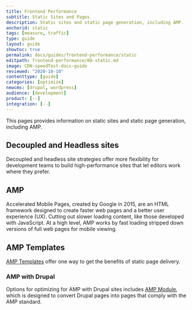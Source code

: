 ```yaml
---
title: Frontend Performance
subtitle: Static Sites and Pages
description: Static sites and static page generation, including AMP.
anchorid: static
tags: [measure, traffic]
type: guide
layout: guide
showtoc: true
permalink: docs/guides/frontend-performance/static
editpath: frontend-performance/08-static.md
image: CDN-speedTest-docs-guide
reviewed: "2020-10-10"
contenttype: [guide]
categories: [optimize]
newcms: [drupal, wordpress]
audience: [development]
product: [--]
integration: [--]
---
```


This pages provides information on static sites and static page generation, including AMP.

## Decoupled and Headless sites

Decoupled and headless site strategies offer more flexibility for development teams to build high-performance sites that let editors work where they prefer.

## AMP

Accelerated Mobile Pages, created by Google in 2015, are an HTML framework designed to create faster web pages and a better user experience (UX). Cutting out slower loading content, like those developed with JavaScript. At a high level, AMP works by fast loading stripped down versions of full web pages for mobile viewing.

## AMP Templates

[AMP Templates](https://amp.dev/documentation/templates/) offer one way to get the benefits of static page delivery.

### AMP with Drupal

Options for optimizing for AMP with Drupal sites includes [AMP Module](https://www.drupal.org/project/amp), which is designed to convert Drupal pages into pages that comply with the AMP standard.
